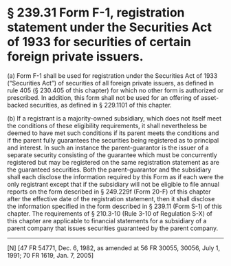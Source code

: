 # § 239.31   Form F-1, registration statement under the Securities Act of 1933 for securities of certain foreign private issuers.

(a) Form F-1 shall be used for registration under the Securities Act of 1933 (“Securities Act”) of securities of all foreign private issuers, as defined in rule 405 (§ 230.405 of this chapter) for which no other form is authorized or prescribed. In addition, this form shall not be used for an offering of asset-backed securities, as defined in § 229.1101 of this chapter.


(b) If a registrant is a majority-owned subsidiary, which does not itself meet the conditions of these eligibility requirements, it shall nevertheless be deemed to have met such conditions if its parent meets the conditions and if the parent fully guarantees the securities being registered as to principal and interest. In such an instance the parent-guarantor is the issuer of a separate security consisting of the guarantee which must be concurrently registered but may be registered on the same registration statement as are the guaranteed securities. Both the parent-guarantor and the subsidiary shall each disclose the information required by this Form as if each were the only registrant except that if the subsidiary will not be eligible to file annual reports on the form described in § 249.229f (Form 20-F) of this chapter after the effective date of the registration statement, then it shall disclose the information specified in the form described in § 239.11 (Form S-1) of this chapter. The requirements of § 210.3-10 (Rule 3-10 of Regulation S-X) of this chapter are applicable to financial statements for a subsidiary of a parent company that issues securities guaranteed by the parent company.



---

[N] [47 FR 54771, Dec. 6, 1982, as amended at 56 FR 30055, 30056, July 1, 1991; 70 FR 1619, Jan. 7, 2005]


